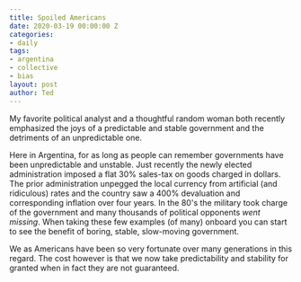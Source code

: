 ```yaml
---
title: Spoiled Americans
date: 2020-03-19 00:00:00 Z
categories:
- daily
tags:
- argentina
- collective
- bias
layout: post
author: Ted
---
```


My favorite political analyst and a thoughtful random woman both recently emphasized the joys of a predictable and stable government and the detriments of an unpredictable one.

Here in Argentina, for as long as people can remember governments have been unpredictable and unstable. Just recently the newly elected administration imposed a flat 30% sales-tax on goods charged in dollars. The prior administration unpegged the local currency from artificial (and ridiculous) rates and the country saw a 400% devaluation and corresponding inflation over four years. In the 80's the military took charge of the government and many thousands of political opponents _went missing_. When taking these few examples (of many) onboard you can start to see the benefit of boring, stable, slow-moving government.

We as Americans have been so very fortunate over many generations in this regard. The cost however is that we now take predictability and stability for granted when in fact they are not guaranteed.
